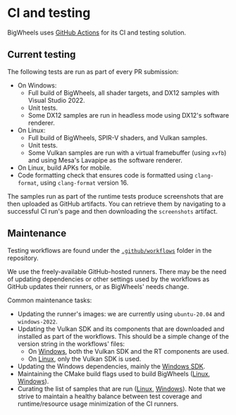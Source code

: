 # CI and testing
BigWheels uses [GitHub Actions]() for its CI and testing solution.

## Current testing 
The following tests are run as part of every PR submission:
* On Windows: 
  * Full build of BigWheels, all shader targets, and DX12 samples with Visual Studio 2022.
  * Unit tests.
  * Some DX12 samples are run in headless mode using DX12's software renderer.
* On Linux:
  * Full build of BigWheels, SPIR-V shaders, and Vulkan samples.
  * Unit tests.
  * Some Vulkan samples are run with a virtual framebuffer (using `xvfb`) and using Mesa's Lavapipe as the software renderer.
* On Linux, build APKs for mobile.
* Code formatting check that ensures code is formatted using `clang-format`, using `clang-format` version 16.

The samples run as part of the runtime tests produce screenshots that are then uploaded as GitHub artifacts. You can retrieve them by navigating to a successful CI run's page and then downloading the `screenshots` artifact.

## Maintenance
Testing workflows are found under the [`.github/workflows`](https://github.com/google/bigwheels/tree/main/.github/workflows) folder in the repository.

We use the freely-available GitHub-hosted runners. There may be the need of updating dependencies or other settings used by the workflows as GitHub updates their runners, or as BigWheels' needs change.

Common maintenance tasks:
* Updating the runner's images: we are currently using `ubuntu-20.04` and `windows-2022`.
* Updating the Vulkan SDK and its components that are downloaded and installed as part of the workflows. This should be a simple change of the version string in the workflows' files:
  * On [Windows](https://github.com/google/bigwheels/blob/main/.github/workflows/windows-build.yml#L24), both the Vulkan SDK and the RT components are used.
  * On [Linux](https://github.com/google/bigwheels/blob/main/.github/workflows/linux-build.yml#L24), only the Vulkan SDK is used.
* Updating the Windows dependencies, mainly the [Windows SDK](https://github.com/google/bigwheels/blob/main/.github/workflows/windows-build.yml#L21).
* Maintaining the CMake build flags used to build BigWheels ([Linux](https://github.com/google/bigwheels/blob/main/.github/workflows/linux-build.yml#L41), [Windows](https://github.com/google/bigwheels/blob/main/.github/workflows/windows-build.yml#L44)).
* Curating the list of samples that are run ([Linux](https://github.com/google/bigwheels/blob/main/.github/workflows/linux-build.yml#L47), [Windows](https://github.com/google/bigwheels/blob/main/.github/workflows/windows-build.yml#L55)). Note that we strive to maintain a healthy balance between test coverage and runtime/resource usage minimization of the CI runners.